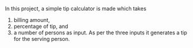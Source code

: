 In this project, a simple tip calculator is made which takes 
1. billing amount, 
2. percentage of tip, and 
3. a number of persons as input. 
As per the three inputs it generates a tip for the serving person.


